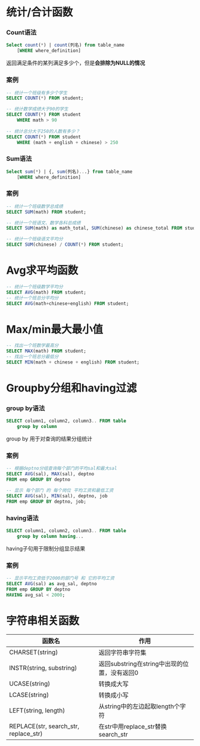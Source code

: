 # 统计/合计函数

### Count语法

```sql
Select count(*) | count(列名) from table_name
	[WHERE where_definition]
```

返回满足条件的某列满足多少个，但是**会排除为NULL的情况**



### 案例

```sql
-- 统计一个班级有多少个学生 
SELECT COUNT(*) FROM student;

-- 统计数学成绩大于90的学生 
SELECT COUNT(*) FROM student 
	WHERE math > 90
	
-- 统计总分大于250的人数有多少？
SELECT COUNT(*) FROM student
	WHERE (math + english + chinese) > 250
```



### Sum语法

```sql
Select sum(*) | {, sum(列名)...} from table_name
	[WHERE where_definition]
```



### 案例

```sql
-- 统计一个班级数学总成绩
SELECT SUM(math) FROM student;

-- 统计一个班语文、数学各科总成绩 
SELECT SUM(math) as math_total, SUM(chinese) as chinese_total FROM student;

-- 统计一个班级语文平均分 
SELECT SUM(chinese) / COUNT(*) FROM student;
```



# Avg求平均函数

```sql
-- 统计一个班级数学平均分 
SELECT AVG(math) FROM student;
-- 统计一个班总分平均分 
SELECT AVG(math+chinese+english) FROM student;
```



# Max/min最大最小值

```sql
-- 找出一个班数学最高分 
SELECT MAX(math) FROM student;
-- 找出一个班总分最低分 
SELECT MIN(math + chinese + english) FROM student;
```



# Groupby分组和having过滤

### group by语法

```sql
SELECT column1, column2, column3.. FROM table
	group by column
```

group by 用于对查询的结果分组统计



### 案例

```sql
-- 根据deptno分组查询每个部门的平均sal和最大sal
SELECT AVG(sal), MAX(sal), deptno 
FROM emp GROUP BY deptno

-- 显示 每个部门 的 每个岗位 平均工资和最低工资
SELECT AVG(sal), MIN(sal), deptno, job 
FROM emp GROUP BY deptno, job;
```



### having语法

```sql
SELECT column1, column2, column3.. FROM table
	group by column having...
```

having子句用于限制分组显示结果



### 案例

```sql
-- 显示平均工资低于2000的部门号 和 它的平均工资 
SELECT AVG(sal) as avg_sal, deptno
FROM emp GROUP BY deptno
HAVING avg_sal < 2000;
```



# 字符串相关函数

| 函数名                                | 作用                                         |
| ------------------------------------- | -------------------------------------------- |
| CHARSET(string)                       | 返回字符串字符集                             |
| INSTR(string, substring)              | 返回substring在string中出现的位置，没有返回0 |
| UCASE(string)                         | 转换成大写                                   |
| LCASE(string)                         | 转换成小写                                   |
| LEFT(string, length)                  | 从string中的左边起取length个字符             |
| REPLACE(str, search_str, replace_str) | 在str中用replace_str替换search_str           |



